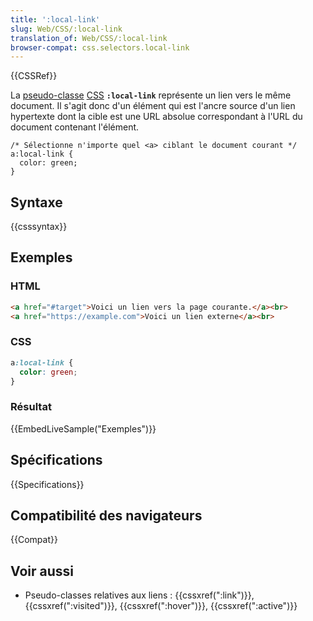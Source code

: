 ```yaml
---
title: ':local-link'
slug: Web/CSS/:local-link
translation_of: Web/CSS/:local-link
browser-compat: css.selectors.local-link
---
```

{{CSSRef}}

La [pseudo-classe](/fr/docs/Web/CSS/Pseudo-classes) [CSS](/fr/docs/Web/CSS) **`:local-link`** représente un lien vers le même document. Il s'agit donc d'un élément qui est l'ancre source d'un lien hypertexte dont la cible est une URL absolue correspondant à l'URL du document contenant l'élément.

    /* Sélectionne n'importe quel <a> ciblant le document courant */
    a:local-link {
      color: green;
    }

## Syntaxe

{{csssyntax}}

## Exemples

### HTML

```html
<a href="#target">Voici un lien vers la page courante.</a><br>
<a href="https://example.com">Voici un lien externe</a><br>
```

### CSS

```css
a:local-link {
  color: green;
}
```

### Résultat

{{EmbedLiveSample("Exemples")}}

## Spécifications

{{Specifications}}

## Compatibilité des navigateurs

{{Compat}}

## Voir aussi

- Pseudo-classes relatives aux liens : {{cssxref(":link")}}, {{cssxref(":visited")}}, {{cssxref(":hover")}}, {{cssxref(":active")}}
